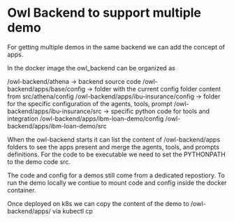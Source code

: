 # Owl Backend to support multiple demo

For getting multiple demos in the same backend we can add the concept of apps.

In the docker image the owl_backend can be organized as

/owl-backend/athena   -> backend source code
/owl-backend/apps/base/config   -> folder with the current config folder content from src/athena/config
/owl-backend/apps/ibu-insurance/config  -> folder for the specific configuration of the agents, tools, prompt
/owl-backend/apps/ibu-insurance/src   -> specific python code for tools and integration 
/owl-backend/apps/ibm-loan-demo/config
/owl-backend/apps/ibm-loan-demo/src


When the owl-backend starts it can list the content of /owl-backend/apps folders to see the apps present and merge the agents, tools, and prompts definitions.
For the code to be executable we need to set the PYTHONPATH to the demo code src.

The code and config for a demos still come from a dedicated repostiory. 
To run the demo locally we contiue to mount code and config inside the docker container.

Once deployed on k8s we can copy the content of the demo to /owl-backend/apps/ via kubectl cp

